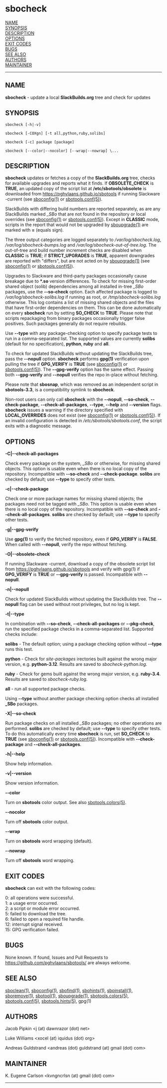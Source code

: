 # sbocheck

[NAME](#name)\
[SYNOPSIS](#synopsis)\
[DESCRIPTION](#description)\
[OPTIONS](#options)\
[EXIT CODES](#exit-codes)\
[BUGS](#bugs)\
[SEE ALSO](#see-also)\
[AUTHORS](#authors)\
[MAINTAINER](#maintainer)

------------------------------------------------------------------------

## NAME

**sbocheck** - update a local **SlackBuilds.org** tree and check for
updates

## SYNOPSIS

    sbocheck [-h|-v]

    sbocheck [-COXgn] [-t all,python,ruby,solibs]

    sbocheck [-c] package [package]

    sbocheck [--color|--nocolor] [--wrap|--nowrap] \...

## DESCRIPTION

**sbocheck** updates or fetches a copy of the **SlackBuilds.org** tree,
checks for available upgrades and reports what it finds. If
**OBSOLETE_CHECK** is **TRUE**, an updated copy of the script list at
**/etc/sbotools/obsolete** is downloaded from
<https://pghvlaans.github.io/sbotools> if running Slackware -current
(see [sboconfig(1)](sboconfig.1.md) or [sbotools.conf(5)](sbotools.conf.5.md)).

SlackBuilds with differing build numbers are reported separately, as are
any SlackBuilds marked *\_SBo* that are not found in the repository or
local overrides (see [sboconfig(1)](sboconfig.1.md) or [sbotools.conf(5)](sbotools.conf.5.md)). Except
in **CLASSIC** mode, scripts in the report that would not be upgraded by
[sboupgrade(1)](sboupgrade.1.md) are marked with **=** (equals sign).

The three output categories are logged separately to
*/var/log/sbocheck.log*, */var/log/sbocheck-bumps.log* and
*/var/log/sbocheck-out-of-tree.log*. The out-of-tree and build number
increment checks are disabled when **CLASSIC** is **TRUE**; if
**STRICT_UPGRADES** is **TRUE**, apparent downgrades are reported with
"differs", but are not acted on by [sboupgrade(1)](sboupgrade.1.md) (see
[sboconfig(1)](sboconfig.1.md) or [sbotools.conf(5)](sbotools.conf.5.md)).

Upgrades to Slackware and third-party packages occasionally cause
breakage due to **\*.so** version differences. To check for missing
first-order shared object (solib) dependencies among all installed
in-tree *\_SBo* packages, use the **\--so-check** option. Each affected
package is logged to */var/log/sbocheck-solibs.log* if running as root,
or */tmp/sbocheck-solibs.log* otherwise. This log contains a list of
missing shared objects and the files that have first-order dependencies
on them. This can be done automatically on every **sbocheck** run by
setting **SO_CHECK** to **TRUE**. Please note that scripts repackaging
from binary packages occasionally trigger false positives. Such packages
generally do not require rebuilds.

Use **\--type** with any package-checking option to specify package
tests to run in a comma-separated list. The supported values are
currently **solibs** (default for no specification), **python**,
**ruby** and **all**.

To check for updated SlackBuilds without updating the SlackBuilds tree,
pass the **\--nopull** option. **sbocheck** performs **gpg(1)**
verification upon pulling the tree if **GPG_VERIFY** is **TRUE** (see
[sboconfig(1)](sboconfig.1.md) or [sbotools.conf(5)](sbotools.conf.5.md)). The **\--gpg-verify** option
has the same effect. Passing both **\--gpg-verify** and **\--nopull**
verifies the repo in-place without fetching.

Please note that **sbosnap**, which was removed as an independent script
in **sbotools-3.3**, is a compatibility symlink to **sbocheck**.

Non-root users can only call **sbocheck** with the **\--nopull**,
**\--so-check**, **\--check-package**, **\--check-all-packages**,
**\--type**, **\--help** and **\--version** flags. **sbocheck** issues a
warning if the directory specified with **LOCAL_OVERRIDES** does not
exist (see [sboconfig(1)](sboconfig.1.md) or [sbotools.conf(5)](sbotools.conf.5.md)). If an invalid
configuration is detected in */etc/sbotools/sbotools.conf*, the script
exits with a diagnostic message.

## OPTIONS

**-C\|\--check-all-packages**

Check every package on the system, *\_SBo* or otherwise, for missing
shared objects. This option is usable even when there is no local copy
of the repository. Incompatible with **\--so-check** and
**\--check-package**. **solibs** are checked by default; use **\--type**
to specify other tests.

**-c\|\--check-package**

Check one or more package names for missing shared objects; the packages
need not be tagged with *\_SBo*. This option is usable even when there
is no local copy of the repository. Incompatible with **\--so-check**
and **\--check-all-packages**. **solibs** are checked by default; use
**\--type** to specify other tests.

**-g\|\--gpg-verify**

Use **gpg(1)** to verify the fetched repository, even if **GPG_VERIFY**
is **FALSE**. When called with **\--nopull**, verify the repo without
fetching.

**-O\|\--obsolete-check**

If running Slackware -current, download a copy of the obsolete script
list from <https://pghvlaans.github.io/sbotools> and verify with gpg(1)
if **GPG_VERIFY** is **TRUE** or **\--gpg-verify** is passed.
Incompatible with **\--nopull**.

**-n\|\--nopull**

Check for updated SlackBuilds without updating the SlackBuilds tree. The
**\--nopull** flag can be used without root privileges, but no log is
kept.

**-t\|\--type**

In combination with **\--so-check**, **\--check-all-packages** or
**\--pkg-check**, run the specified package checks in a comma-separated
list. Supported checks include:

**solibs** - The default option; using a package checking option without
**\--type** runs this test.

**python** - Check for *site-packages* irectories built against the
wrong major version, e.g. **python-3.12**. Results are saved to
*sbocheck-python.log*.

**ruby** - Check for gems built against the wrong major version, e.g.
**ruby-3.4**. Results are saved to *sbocheck-ruby.log*.

**all** - run all supported package checks.

Using **\--type** without another package checking option checks all
installed **\_SBo** packages.

**-X\|\--so-check**

Run package checks on all installed *\_SBo* packages; no other
operations are performed. **solibs** are checked by default; use
**\--type** to specify other tests. To do this automatically every time
**sbocheck** is run, set **SO_CHECK** to **TRUE** (see [sboconfig(1)](sboconfig.1.md)
or [sbotools.conf(5)](sbotools.conf.5.md)). Incompatible with **\--check-package** and
**\--check-all-packages**.

**-h\|\--help**

Show help information.

**-v\|\--version**

Show version information.

**\--color**

Turn on **sbotools** color output. See also [sbotools.colors(5)](sbotools.colors.5.md).

**\--nocolor**

Turn off **sbotools** color output.

**\--wrap**

Turn on **sbotools** word wrapping (default).

**\--nowrap**

Turn off **sbotools** word wrapping.

## EXIT CODES

**sbocheck** can exit with the following codes:

0: all operations were successful.\
1: a usage error occurred.\
2: a script or module error occurred.\
5: failed to download the tree.\
6: failed to open a required file handle.\
12: interrupt signal received.\
15: GPG verification failed.

## BUGS

None known. If found, Issues and Pull Requests to
<https://github.com/pghvlaans/sbotools/> are always welcome.

## SEE ALSO

[sboclean(1)](sboclean.1.md), [sboconfig(1)](sboconfig.1.md), [sbofind(1)](sbofind.1.md), [sbohints(1)](sbohints.1.md), [sboinstall(1)](sboinstall.1.md),
[sboremove(1)](sboremove.1.md), [sbotool(1)](sbotool.1.md), [sboupgrade(1)](sboupgrade.1.md), [sbotools.colors(5)](sbotools.colors.5.md),
[sbotools.conf(5)](sbotools.conf.5.md), [sbotools.hints(5)](sbotools.hints.5.md), gpg(1)

## AUTHORS

Jacob Pipkin \<j (at) dawnrazor (dot) net\>

Luke Williams \<xocel (at) iquidus (dot) org\>

Andreas Guldstrand \<andreas (dot) guldstrand (at) gmail (dot) com\>

## MAINTAINER

K. Eugene Carlson \<kvngncrlsn (at) gmail (dot) com\>

------------------------------------------------------------------------
